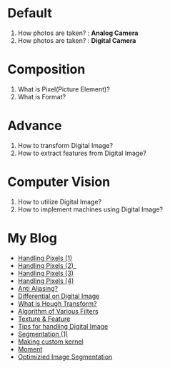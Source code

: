 # Default
1. How photos are taken? : **Analog Camera**
2. How photos are taken? : **Digital Camera**
   
# Composition
1. What is Pixel(Picture Element)?
2. What is Format?

# Advance
1. How to transform Digital Image?
2. How to extract features from Digital Image?

# Computer Vision
1. How to utilize Digital Image?
2. How to implement machines using Digital Image?

# My Blog
- [Handling Pixels (1)](https://blog.naver.com/zetmond/223598926416)
- [Handling Pixels (2)](https://blog.naver.com/zetmond/223602426835)_
- [Handling Pixels (3)](https://blog.naver.com/zetmond/223605749072)
- [Handling Pixels (4)](https://blog.naver.com/zetmond/223612855555)
- [Anti Aliasing?](https://blog.naver.com/zetmond/223651124004)
- [Differential on Digital Image](https://blog.naver.com/zetmond/223618886405)
- [What is Hough Transform?](https://blog.naver.com/zetmond/223614088188)
- [Algorithm of Various Filters](https://blog.naver.com/zetmond/223632203262)
- [Texture & Feature](https://blog.naver.com/zetmond/223640320193)
- [Tips for handling Digital Image](https://blog.naver.com/zetmond/223638927209)
- [Segmentation (1)](https://blog.naver.com/zetmond/223653335467)
- [Making custom kernel](https://blog.naver.com/zetmond/223654380974)
- [Moment](https://blog.naver.com/zetmond/223677484582)
- [Optimizied Image Segmentation](https://blog.naver.com/zetmond/223692255620)
